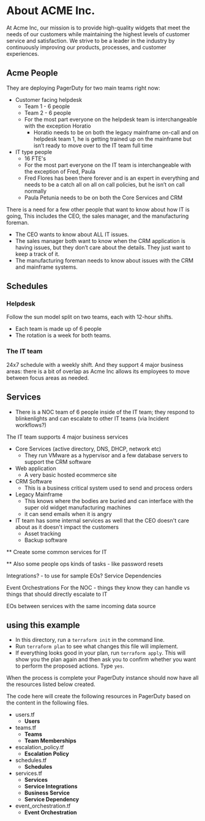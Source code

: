 # About ACME Inc. 

At Acme Inc, our mission is to provide high-quality widgets that meet the needs of our customers while maintaining the highest levels of customer service and satisfaction. We strive to be a leader in the industry by continuously improving our products, processes, and customer experiences.

## Acme People
They are deploying PagerDuty for two main teams right now:
- Customer facing helpdesk
  - Team 1 - 6 people
  - Team 2 - 6 people
  - For the most part everyone on the helpdesk team is interchangeable with the exception Horatio
    - Horatio needs to be on both the legacy mainframe on-call and on helpdesk team 1, he is getting trained up on the mainframe but isn’t ready to move over to the IT team full time
- IT type people
  - 16 FTE's
  - For the most part everyone on the IT team is interchangeable with the exception of Fred, Paula
  - Fred Flores has been there forever and is an expert in everything and needs to be a catch all on all on call policies, but he isn’t on call normally
  - Paula Petunia needs to be on both the Core Services and CRM


There is a need for a few other people that want to know about how IT is going, This includes the CEO, the sales manager, and the manufacturing foreman.
- The CEO wants to know about ALL IT issues.
- The sales manager both want to know when the CRM application is having issues, but they don’t care about the details. They just want to keep a track of it. 
- The manufacturing foreman needs to know about issues with the CRM and mainframe systems.


## Schedules

### Helpdesk
Follow the sun model split on two teams, each with 12-hour shifts.
- Each team is made up of 6 people
- The rotation is a week for both teams.
### The IT team
24x7 schedule with a weekly shift. And they support 4 major business areas: there is a bit of overlap as Acme Inc allows its employees to move between focus areas as needed.


## Services
- There is a NOC team of 6 people inside of the IT team; they respond to blinkenlights and can escalate to other IT teams (via Incident workflows?)

The IT team supports 4 major business services
- Core Services (active directory, DNS, DHCP, network etc)
  - They run VMware as a hypervisor and a few database servers to support the CRM software
- Web application
  - A very basic hosted ecommerce site
- CRM Software
  - This is a business critical system used to send and process orders
- Legacy Mainframe
  - This knows where the bodies are buried and can interface with the super old widget manufacturing machines
  - it can send emails when it is angry
- IT team has some internal services as well that the CEO doesn't care about as it doesn't impact the customers
  - Asset tracking
  - Backup software

** Create some common services for IT

** Also some people ops kinds of tasks - like password resets

Integrations? - to use for sample EOs?
Service Dependencies

Event Orchestrations
For the NOC - things they know they can handle vs things that should directly escalate to IT

EOs between services with the same incoming data source



## using this example
- In this directory, run a `terraform init` in the command line.
- Run `terraform plan` to see what changes this file will implement.
- If everything looks good in your plan, run `terraform apply`. This will show you the plan again and then ask you to confirm whether you want to perform the proposed actions. Type `yes`.

When the process is complete your PagerDuty instance should now have all the resources listed below created.


The code here will create the following resources in PagerDuty based on the content in the following files.

- users.tf
  - **Users**
- teams.tf
  - **Teams**
  - **Team Memberships**
- escalation_policy.tf
  - **Escalation Policy**
- schedules.tf
  - **Schedules**
- services.tf
  - **Services**
  - **Service Integrations**
  - **Business Service**
  - **Service Dependency**
- event_orchestration.tf
  - **Event Orchestration**